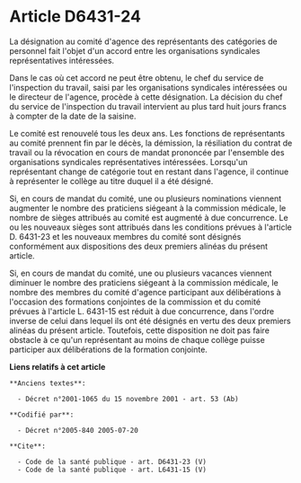 # Article D6431-24

La désignation au comité d'agence des représentants des catégories de personnel fait l'objet d'un accord entre les
organisations syndicales représentatives intéressées. 

Dans le cas où cet accord ne peut être obtenu, le chef du service de l'inspection du travail, saisi par les organisations
syndicales intéressées ou le directeur de l'agence, procède à cette désignation. La décision du chef du service de
l'inspection du travail intervient au plus tard huit jours francs à compter de la date de la saisine. 

Le comité est renouvelé tous les deux ans. Les fonctions de représentants au comité prennent fin par le décès, la démission,
la résiliation du contrat de travail ou la révocation en cours de mandat prononcée par l'ensemble des organisations
syndicales représentatives intéressées. Lorsqu'un représentant change de catégorie tout en restant dans l'agence, il continue
à représenter le collège au titre duquel il a été désigné. 

Si, en cours de mandat du comité, une ou plusieurs nominations viennent augmenter le nombre des praticiens siégeant à la
commission médicale, le nombre de sièges attribués au comité est augmenté à due concurrence. Le ou les nouveaux sièges sont
attribués dans les conditions prévues à l'article D. 6431-23 et les nouveaux membres du comité sont désignés conformément aux
dispositions des deux premiers alinéas du présent article. 

Si, en cours de mandat du comité, une ou plusieurs vacances viennent diminuer le nombre des praticiens siégeant à la
commission médicale, le nombre des membres du comité d'agence participant aux délibérations à l'occasion des formations
conjointes de la commission et du comité prévues à l'article L. 6431-15 est réduit à due concurrence, dans l'ordre inverse de
celui dans lequel ils ont été désignés en vertu des deux premiers alinéas du présent article. Toutefois, cette disposition ne
doit pas faire obstacle à ce qu'un représentant au moins de chaque collège puisse participer aux délibérations de la
formation conjointe.

**Liens relatifs à cet article**

	**Anciens textes**:

	  - Décret n°2001-1065 du 15 novembre 2001 - art. 53 (Ab)

	**Codifié par**:

	  - Décret n°2005-840 2005-07-20

	**Cite**:

	  - Code de la santé publique - art. D6431-23 (V)
	  - Code de la santé publique - art. L6431-15 (V)
